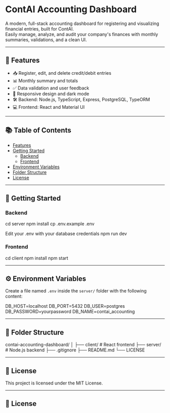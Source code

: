 # ContAI Accounting Dashboard

A modern, full-stack accounting dashboard for registering and visualizing financial entries, built for ContAI.  
Easily manage, analyze, and audit your company's finances with monthly summaries, validations, and a clean UI.

---

## 🚀 Features

- 📥 Register, edit, and delete credit/debit entries
- 📊 Monthly summary and totals
- ✅ Data validation and user feedback
- 🌙 Responsive design and dark mode
- 🛠️ Backend: Node.js, TypeScript, Express, PostgreSQL, TypeORM
- 💻 Frontend: React and Material UI

---

## 📚 Table of Contents

- [Features](#-features)
- [Getting Started](#-getting-started)
  - [Backend](#backend)
  - [Frontend](#frontend)
- [Environment Variables](#environment-variables)
- [Folder Structure](#folder-structure)
- [License](#license)

---

## 🏁 Getting Started

### Backend

cd server
npm install
cp .env.example .env

Edit your .env with your database credentials
npm run dev


### Frontend

cd client
npm install
npm start

---

## ⚙️ Environment Variables

Create a file named `.env` inside the `server/` folder with the following content:

DB_HOST=localhost
DB_PORT=5432
DB_USER=postgres
DB_PASSWORD=yourpassword
DB_NAME=contai_accounting

---

## 📁 Folder Structure

contai-accounting-dashboard/
│
├── client/ # React frontend
├── server/ # Node.js backend
├── .gitignore
├── README.md
└── LICENSE

---

## 📄 License

This project is licensed under the MIT License.

---

## 📄 License
